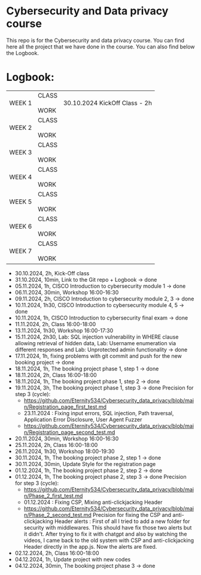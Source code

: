 # Cybersecurity and Data privacy course

This repo is for the Cybersecurity and data privacy course. You can find here all the project that we have done in the course.
You can also find below the Logbook.

# Logbook:

<table>
  <tr>
  <!-- WEEK 1 -->
    <td>WEEK 1</td>
    <td>CLASS</br></br>
    WORK
    </td>
    <td>
    30.10.2024 KickOff Class - 2h
    </td>
  </tr>
  <tr>
  <!-- WEEK 2 -->
    <td>WEEK 2</td>
    <td>CLASS</br></br>
    WORK
    </td>
  </tr>
  <tr>
  <!-- WEEK 3 -->
    <td>WEEK 3</td>
    <td>CLASS</br></br>
    WORK
    </td>
  </tr>
  <tr>
  <!-- WEEK 4 -->
    <td>WEEK 4</td>
    <td>CLASS</br></br>
    WORK
    </td>
  </tr>
  <tr>
  <!-- WEEK 5 -->
    <td>WEEK 5</td>
    <td>CLASS</br></br>
    WORK
    </td>
  </tr>
  <tr>
  <!-- WEEK 6 -->
    <td>WEEK 6</td>
    <td>CLASS</br></br>
    WORK
    </td>
  </tr>
  <tr>
  <!-- WEEK 7 -->
    <td>WEEK 7</td>
    <td>CLASS</br></br>
    WORK
    </td>
  </tr>
</table>

- 30.10.2024, 2h, Kick-Off class
- 31.10.2024, 10min, Link to the Git repo + Logbook -> done
- 05.11.2024, 1h, CISCO Introduction to cybersecurity module 1 -> done
- 06.11.2024, 30min, Workshop 16:00-16:30
- 09.11.2024, 2h, CISCO Introduction to cybersecurity module 2, 3 -> done
- 10.11.2024, 1h30, CISCO Introduction to cybersecurity module 4, 5 -> done
- 10.11.2024, 1h, CISCO Introduction to cybersecurity final exam -> done
- 11.11.2024, 2h, Class 16:00-18:00
- 13.11.2024, 1h30, Workshop 16:00-17:30
- 15.11.2024, 2h30, Lab: SQL injection vulnerability in WHERE clause allowing retrieval of hidden data, Lab: Username enumeration via different responses and Lab: Unprotected admin functionality -> done
- 17.11.2024, 1h, fixing problems with git commit and push for the new booking project -> done
- 18.11.2024, 1h, The booking project phase 1, step 1 -> done
- 18.11.2024, 2h, Class 16:00-18:00
- 18.11.2024, 1h, The booking project phase 1, step 2 -> done
- 19.11.2024, 3h, The booking project phase 1, step 3 -> done
Precision for step 3 (cycle):
    - https://github.com/Eternity534/Cybersecurity_data_privacy/blob/main/Registration_page_first_test.md
    - 23.11.2024 : Fixing input errors, SQL injection, Path traversal, Application Error Disclosure, User Agent Fuzzer
    - https://github.com/Eternity534/Cybersecurity_data_privacy/blob/main/Registration_page_second_test.md
- 20.11.2024, 30min, Workshop 16:00-16:30
- 25.11.2024, 2h, Class 16:00-18:00
- 26.11.2024, 1h30, Workshop 18:00-19:30
- 30.11.2024, 1h, The booking project phase 2, step 1 -> done
- 30.11.2024, 30min, Update Style for the registration page
- 01.12.2024, 1h, The booking project phase 2, step 2 -> done
- 01.12.2024, 1h, The booking project phase 2, step 3 -> done
Precision for step 3 (cycle):
    - https://github.com/Eternity534/Cybersecurity_data_privacy/blob/main/Phase_2_first_test.md
    - 01.12.2024 : Fixing CSP, Mixing anti-clickjacking Header
    - https://github.com/Eternity534/Cybersecurity_data_privacy/blob/main/Phase_2_second_test.md
Precision for fixing the CSP and anti-clickjacking Header alerts :
    First of all I tried to add a new folder for security with middlewares. This should have fix those two alerts but it didn't.
    After trying to fix it with chatgpt and also by watching the videos, I came back to the old system with CSP and anti-clickjacking Header directly in the app.js.
    Now the alerts are fixed.
- 02.12.2024, 2h, Class 16:00-18:00
- 04.12.2024, 1h, Update project with new codes
- 04.12.2024, 30min, The booking project phase 3 -> done